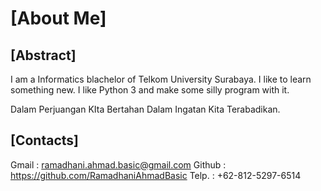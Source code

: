 [About Me]
================================================================

[Abstract]
----------------------------------------------------------------
I am a Informatics blachelor of Telkom University Surabaya. I
like to learn something new. I like Python 3 and make some silly
program with it.

Dalam Perjuangan KIta Bertahan Dalam Ingatan Kita Terabadikan.

[Contacts]
----------------------------------------------------------------
Gmail  : ramadhani.ahmad.basic@gmail.com
Github : https://github.com/RamadhaniAhmadBasic
Telp.  : +62-812-5297-6514